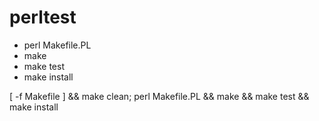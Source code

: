 # perltest


- perl Makefile.PL
- make
- make test
- make install


[ -f Makefile ] && make clean; perl Makefile.PL && make && make test && make install